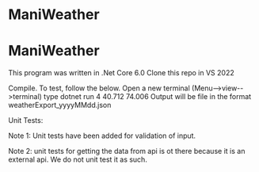 # ManiWeather
# ManiWeather
This program was written in .Net Core 6.0
Clone this repo in VS 2022


Compile.
To test, follow the below.
Open a new terminal (Menu-->view-->terminal)
type dotnet run 4 40.712 74.006
Output will be file in the format weatherExport_yyyyMMdd.json


Unit Tests:

Note 1: Unit tests have been added for validation of input.

Note 2: unit tests for getting the data from api is ot there because it is an external api. We do not unit test it as such. 
